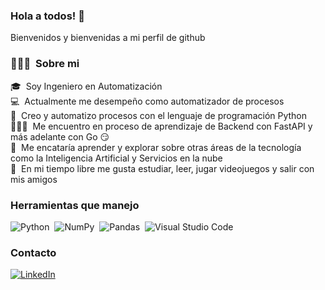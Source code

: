 ### Hola a todos! 👋

<!-- ![profile count](https://komarev.com/ghpvc/?username=CarlosDLA26&color=red)&nbsp; -->

Bienvenidos y bienvenidas a mi perfil de github

### 👨🏻‍💻 &nbsp;Sobre mi

🎓&nbsp; Soy Ingeniero en Automatización \
💻&nbsp; Actualmente me desempeño como automatizador de procesos \
🤖&nbsp; Creo y automatizo procesos con el lenguaje de programación Python \
👨🏿‍💻&nbsp; Me encuentro en proceso de aprendizaje de Backend con FastAPI y más adelante con Go 😏 \
🧠&nbsp; Me encataría aprender y explorar sobre otras áreas de la tecnología como la Inteligencia Artificial y Servicios en la nube \
💬&nbsp; En mi tiempo libre me gusta estudiar, leer, jugar videojuegos y salir con mis amigos

### Herramientas que manejo
![Python](https://img.shields.io/badge/-Python-05122A?style=flat&logo=python)&nbsp;
![NumPy](https://img.shields.io/badge/numpy%20-%23013243.svg?&style=flat&logo=numpy&logoColor=white)&nbsp;
![Pandas](https://img.shields.io/badge/pandas%20-%23150458.svg?&style=flat&logo=pandas&logoColor=white)&nbsp;
![Visual Studio Code](https://img.shields.io/badge/-Visual%20Studio%20Code-05122A?style=flat&logo=visual-studio-code&logoColor=007ACC)&nbsp;

### Contacto
<a href="https://www.linkedin.com/in/carlos-damian-loaiza-artunduaga-8192331bb/"><img alt="LinkedIn" src="https://img.shields.io/badge/linkedin%20-%230077B5.svg?&style=flat&logo=linkedin&logoColor=white"/></a> &nbsp;

<!--
**CarlosDLA26/CarlosDLA26** is a ✨ _special_ ✨ repository because its `README.md` (this file) appears on your GitHub profile.

Here are some ideas to get you started:

- 🔭 I’m currently working on ...
- 🌱 I’m currently learning ...
- 👯 I’m looking to collaborate on ...
- 🤔 I’m looking for help with ...
- 💬 Ask me about ...
- 📫 How to reach me: ...
- 😄 Pronouns: ...
- ⚡ Fun fact: ...
-->
